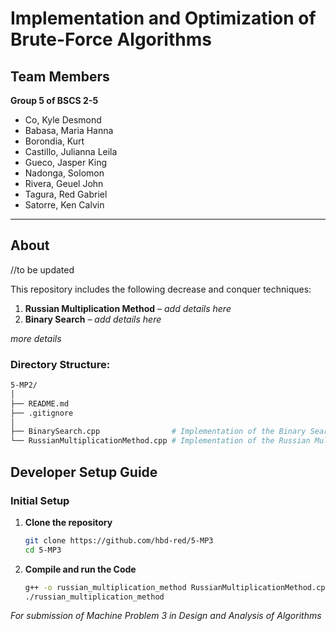 # Implementation and Optimization of Brute-Force Algorithms

## Team Members
**Group 5 of BSCS 2-5**
- Co, Kyle Desmond
- Babasa, Maria Hanna 
- Borondia, Kurt 
- Castillo, Julianna Leila 
- Gueco, Jasper King 
- Nadonga, Solomon 
- Rivera, Geuel John 
- Tagura, Red Gabriel 
- Satorre, Ken Calvin

---

## About

//to be updated

This repository includes the following decrease and conquer techniques:
1. **Russian Multiplication Method** – *add details here*
2. **Binary Search** – *add details here*

*more details*

### Directory Structure:
```bash
5-MP2/
│
├── README.md                        
├── .gitignore                       
│
├── BinarySearch.cpp                # Implementation of the Binary Search
└── RussianMultiplicationMethod.cpp # Implementation of the Russian Multiplication Method
```
## Developer Setup Guide

### Initial Setup

1. **Clone the repository**
   ```bash
   git clone https://github.com/hbd-red/5-MP3
   cd 5-MP3
   ```

2. **Compile and run the Code**
    ```bash
    g++ -o russian_multiplication_method RussianMultiplicationMethod.cpp
    ./russian_multiplication_method
    ```

*For submission of Machine Problem 3 in Design and Analysis of Algorithms*